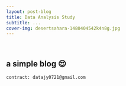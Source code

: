 ```yaml
---
layout: post-blog
title: Data Analysis Study
subtitle: ...
cover-img: desertsahara-1480404542k4n8g.jpg
---
```


<br/>


## **a simple blog** &#128525;


```
contract: datajy0721@gmail.com
```
